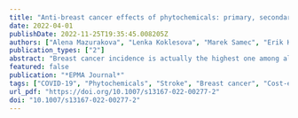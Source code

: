 ```yaml
---
title: "Anti-breast cancer effects of phytochemicals: primary, secondary, and tertiary care"
date: 2022-04-01
publishDate: 2022-11-25T19:35:45.008205Z
authors: ["Alena Mazurakova", "Lenka Koklesova", "Marek Samec", "Erik Kudela", "Karol Kajo", "Veronika Skuciova", "Sandra Hurta Csizmár", "Veronika Mestanova", "Martin Pec", "Marian Adamkov", "Raghad Khalid Al-Ishaq", "Karel Smejkal", "Frank A. Giordano", "Dietrich Büsselberg", "Kamil Biringer", "Olga Golubnitschaja", "Peter Kubatka"]
publication_types: ["2"]
abstract: "Breast cancer incidence is actually the highest one among all cancers. Overall breast cancer management is associated with challenges considering risk assessment and predictive diagnostics, targeted prevention of metastatic disease, appropriate treatment options, and cost-effectiveness of approaches applied. Accumulated research evidence indicates promising anti-cancer effects of phytochemicals protecting cells against malignant transformation, inhibiting carcinogenesis and metastatic spread, supporting immune system and increasing effectiveness of conventional anti-cancer therapies, among others. Molecular and sub-/cellular mechanisms are highly complex affecting several pathways considered potent targets for advanced diagnostics and cost-effective treatments. Demonstrated anti-cancer affects, therefore, are clinically relevant for improving individual outcomes and might be applicable to the primary (protection against initial cancer development), secondary (protection against potential metastatic disease development), and tertiary (towards cascading complications) care. However, a detailed data analysis is essential to adapt treatment algorithms to individuals’ and patients’ needs. Consequently, advanced concepts of patient stratification, predictive diagnostics, targeted prevention, and treatments tailored to the individualized patient profile are instrumental for the cost-effective application of natural anti-cancer substances to improve overall breast cancer management benefiting affected individuals and the society at large."
featured: false
publication: "*EPMA Journal*"
tags: ["COVID-19", "Phytochemicals", "Stroke", "Breast cancer", "Cost-effective disease management", "Evidence-based research data", "Food", "Health risk assessment", "Improved individual outcomes", "Individualized patient profiling", "Modifiable risk factors", "Molecular patterns", "Plants", "Predictive Preventive Personalized Medicine (PPPM/3PM)", "Primary secondary tertiary care", "Translational research", "Treated cancer"]
url_pdf: "https://doi.org/10.1007/s13167-022-00277-2"
doi: "10.1007/s13167-022-00277-2"
---
```


